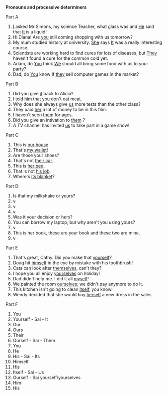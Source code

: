**Pronouns and processive determiners**

Part A
1. <u>I</u> asked Mr Simons, my science Teacher, what glass was and <u>He</u> said that <u>It</u> is a liquid!
2. Hi Diana! Are <u>you</u> still coming shopping with us tomorrow?
3. My mum studied history at university. <u>She</u> says <u>It</u> was a really interesting course.
4. Scientists are working hard to find cures for lots of diseases, but <u>They</u> haven't found a cure for the common cold yet.
5. Adam, do <u>You</u> think <u>We</u> should all bring some food with us to your party?
6. Dad, do <u>You</u> know If <u>they</u> sell computer games in the market?

Part B
1. Did you give <u>it</u> back to Alicia?
2. I told <u>him</u> that you don't eat meat.
3. Why does she always give <u>us</u> more tests than the other class?
4. They paid <u>her</u> a lot of money to be in this film.
5. I haven't seen <u>them</u> for ages.
6. Did you give an intivation to <u>them</u> ?
7. A TV channel has invited <u>us</u> to take part in a game show!

Part C
1. This is <u>our house</u>
2. That's <u>my wallet</u>!
3. Are those your shoes?
4. That's not <u>their car</u>.
5. This is <u>her bed</u>.
6. That is not <u>his job</u>.
7. Where's <u>its blanket</u>?

Part D
1. Is that my milkshake or yours?
2. v
3. v
4. v
5. Was it your decision or hers?
6. You can borrow my laptop, but why aren't you using yours?
7. v
8. This is her book, these are your book and these two are mine.
9. v

Part E
1. That's great, Cathy. Did you make that <u>yourself</u>?
2. Doug hit <u>himself</u> in the eye by mistake with his toothbrush!
3. Cats can look after <u>themselves</u>, can't they?
4. I hope you all enjoy <u>yourselves</u> on holiday!
5. Dad didn't help me. I did it all <u>myself</u>!
6. We painted the room <u>ourselves</u>; we didn't pay anymore to do it.
7. This kitchen isn't going to clean <u>itself</u>, you know!
8. Wendy decided that she would buy <u>herself</u> a new dress in the sales.

Part F
1. You
2. Yourself - Sai - It
3. Our
4. Ours
5. Their
6. Ourself - Sai - Them
7. You
8. He
9. His - Sai - Its
10. Himself
11. His
12. Itself - Sai - Us
13. Ourself - Sai yourself/yourselves
14. Him
15. His